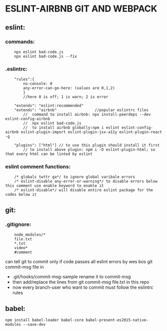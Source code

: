 # ESLINT-AIRBNB GIT AND WEBPACK 

## eslint:

### commands:
```
    npx eslint bad-code.js
    npx eslint bad-code.js --fix
```
    
### .eslintrc:
        
        "rules":{
            no-console: 0
            any-error-can-go-here: (values are 0,1,2)
            }
            //here 0 is off; 1 is warn; 2 is error 

        "extends": "eslint:recommended"
        "extends": "airbnb"                 //popular eslintrc files
            //  command to install airbnb: npx install-peerdeps --dev eslint-config-airbnb
            //  npx eslint bad-code.js
            //  to install airbnb globally:npm i eslint eslint-config-airbnb eslint-plugin-import eslint-plugin-jsx-a11y eslint-plugin-react -g

        "plugins": ["html"] // to use this plugin should install it first
            // to install above plugin: npm i -D eslint-plugin-html; so that every html can be linted by eslint
    
### eslint comment functions:
        /* globals twttr ga*/ to ignore global varibale errors
        /* eslint-disable any-error-or-warning*/ to disable errors below this comment use enable keyword to enable it
        /* eslint-disable*/ will disable entire eslint package for the codes below it

## git:
### .gitignore:
        node_modules/*
        file.txt
        *.txt
        video*
        #comment
    
   can tell git to commit only if code passes all eslint errors by wes bos git commit-msg file in
   - .git/hooks/commit-msg-sample rename it to commit-msg
   - then add/replace the lines from git commit-msg file.txt in this repo
   - now every branch-user who want to commit must follow the eslintrc rules 

## babel:
    npm install babel-loader babel-core babel-present-es2015-native-modules --save-dev
